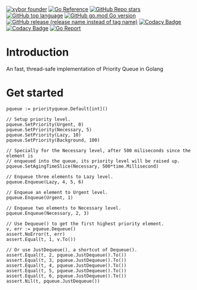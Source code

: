 [![xybor founder](https://img.shields.io/badge/xybor-huykingsofm-red)](https://github.com/huykingsofm)
[![Go Reference](https://pkg.go.dev/badge/github.com/xybor-x/priority_queue.svg)](https://pkg.go.dev/github.com/xybor-x/priority_queue)
[![GitHub Repo stars](https://img.shields.io/github/stars/xybor-x/priority_queue?color=yellow)](https://github.com/xybor-x/priority_queue)
[![GitHub top language](https://img.shields.io/github/languages/top/xybor-x/priority_queue?color=lightblue)](https://go.dev/)
[![GitHub go.mod Go version](https://img.shields.io/github/go-mod/go-version/xybor-x/priority_queue)](https://go.dev/blog/go1.18)
[![GitHub release (release name instead of tag name)](https://img.shields.io/github/v/release/xybor-x/priority_queue?include_prereleases)](https://github.com/xybor-x/priority_queue/releases/latest)
[![Codacy Badge](https://app.codacy.com/project/badge/Grade/b50c3a932d5c4b1484901234e411e4a5)](https://www.codacy.com/gh/xybor-x/priority_queue/dashboard?utm_source=github.com&utm_medium=referral&utm_content=xybor-x/priority_queue&utm_campaign=Badge_Grade)
[![Codacy Badge](https://app.codacy.com/project/badge/Coverage/b50c3a932d5c4b1484901234e411e4a5)](https://www.codacy.com/gh/xybor-x/priority_queue/dashboard?utm_source=github.com&utm_medium=referral&utm_content=xybor-x/priority_queue&utm_campaign=Badge_Grade)
[![Go Report](https://goreportcard.com/badge/github.com/xybor-x/priority_queue)](https://goreportcard.com/report/github.com/xybor-x/priority_queue)

# Introduction
An fast, thread-safe implementation of Priority Queue in Golang

# Get started

```golang
pqueue := priorityqueue.Default[int]()

// Setup priority level.
pqueue.SetPriority(Urgent, 0)
pqueue.SetPriority(Necessary, 5)
pqueue.SetPriority(Lazy, 10)
pqueue.SetPriority(Background, 100)

// Specially for the Necessary level, after 500 miliseconds since the element is
// enqueued into the queue, its priority level will be raised up.
pqueue.SetAgingTimeSlice(Necessary, 500*time.Millisecond)

// Enqueue three elements to Lazy level.
pqueue.Enqueue(Lazy, 4, 5, 6)

// Enqueue an element to Urgent level.
pqueue.Enqueue(Urgent, 1)

// Enqueue two elements to Necessary level.
pqueue.Enqueue(Necessary, 2, 3)

// Use Dequeue() to get the first highest priority element.
v, err := pqueue.Dequeue()
assert.NoError(t, err)
assert.Equal(t, 1, v.To())

// Or use JustDequeue(), a shortcut of Dequeue().
assert.Equal(t, 2, pqueue.JustDequeue().To())
assert.Equal(t, 3, pqueue.JustDequeue().To())
assert.Equal(t, 4, pqueue.JustDequeue().To())
assert.Equal(t, 5, pqueue.JustDequeue().To())
assert.Equal(t, 6, pqueue.JustDequeue().To())
assert.Nil(t, pqueue.JustDequeue())
```
